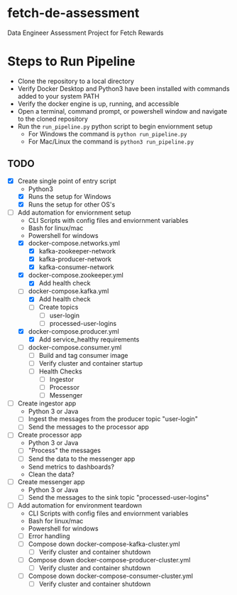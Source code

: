 # fetch-de-assessment
 Data Engineer Assessment Project for Fetch Rewards

# Steps to Run Pipeline
- Clone the repository to a local directory
- Verify Docker Desktop and Python3 have been installed with commands added to your system PATH
- Verify the docker engine is up, running, and accessible
- Open a terminal, command prompt, or powershell window and navigate to the cloned repository
- Run the `run_pipeline.py` python script to begin enviornment setup
    - For Windows the command is `python run_pipeline.py`
    - For Mac/Linux the command is `python3 run_pipeline.py`

## TODO
- [x] Create single point of entry script
    - Python3
    - [x] Runs the setup for Windows
    - [x] Runs the setup for other OS's
- [ ] Add automation for enviornment setup
    - CLI Scripts with config files and enviornment variables
    - Bash for linux/mac
    - Powershell for windows
    - [x] docker-compose.networks.yml
        - [x] kafka-zookeeper-network
        - [x] kafka-producer-network
        - [x] kafka-consumer-network
    - [x] docker-compose.zookeeper.yml
        - [x] Add health check
    - [ ] docker-compose.kafka.yml
        - [x] Add health check
        - [ ] Create topics
            - [ ] user-login
            - [ ] processed-user-logins
    - [x] docker-compose.producer.yml
        - [x] Add service_healthy requirements
    - [ ] docker-compose.consumer.yml
        - [ ] Build and tag consumer image
        - [ ] Verify cluster and container startup
        - [ ] Health Checks
            - [ ] Ingestor
            - [ ] Processor
            - [ ] Messenger
- [ ] Create ingestor app
    - Python 3 or Java
    - [ ] Ingest the messages from the producer topic "user-login"
    - [ ] Send the messages to the processor app
- [ ] Create processor app
    - Python 3 or Java
    - [ ] "Process" the messages
    - [ ] Send the data to the messenger app
    - Send metrics to dashboards?
    - Clean the data?
- [ ] Create messenger app
    - Python 3 or Java
    - [ ] Send the messages to the sink topic "processed-user-logins"
- [ ] Add automation for environment teardown
    - CLI Scripts with config files and enviornment variables
    - Bash for linux/mac
    - Powershell for windows
    - [ ] Error handling
    - [ ] Compose down docker-compose-kafka-cluster.yml
        - [ ] Verify cluster and container shutdown
    - [ ] Compose down docker-compose-producer-cluster.yml
        - [ ] Verify cluster and container shutdown
    - [ ] Compose down docker-compose-consumer-cluster.yml
        - [ ] Verify cluster and container shutdown